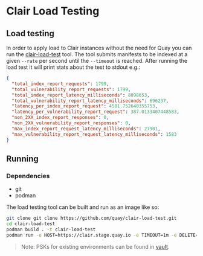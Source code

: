 # Clair Load Testing

## Load testing
In order to apply load to Clair instances without the need for Quay you can run the [clair-load-test](https://github.com/quay/clair-load-test) tool. The tool submits manifests to be indexed at a given `--rate` per second until the `--timeout` is reached. After running the load test it will print stats about the test to stdout e.g.:

```json
{
  "total_index_report_requests": 1799,
  "total_vulnerability_report_requests": 1799,
  "total_index_report_latency_milliseconds": 8098653,
  "total_vulnerability_report_latency_milliseconds": 696237,
  "latency_per_index_report_request": 4501.752640355753,
  "latency_per_vulnerability_report_request": 387.0133407448583,
  "non_2XX_index_report_responses": 0,
  "non_2XX_vulnerability_report_responses": 0,
  "max_index_report_request_latency_milliseconds": 27901,
  "max_vulnerability_report_request_latency_milliseconds": 1583
}
```

## Running
### Dependencies
* git
* podman

The load testing tool can be built and run as an image like so:
```sh
git clone git clone https://github.com/quay/clair-load-test.git
cd clair-load-test
podman build . -t clair-load-test
podman run -e HOST=https://clair.stage.quay.io -e TIMEOUT=1m -e DELETE=1 -e PSK=<secret> -e RATE=0.5 -it clair-load-test
```
> Note: PSKs for existing environments can be found in [vault](https://vault.devshift.net/ui/vault/secrets/app-interface/show/clair).

